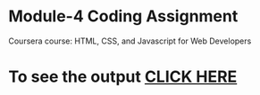

# Module-4 Coding Assignment

Coursera course: HTML, CSS, and Javascript for Web Developers

# To see the output [CLICK HERE](https://lesfuj.github.io/mod4/sol4/index%20(6).html)
